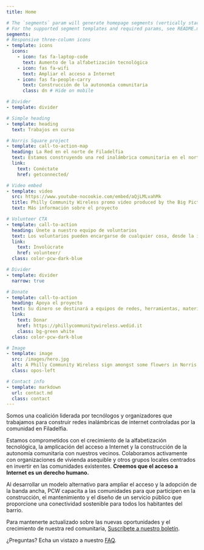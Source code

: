 ```yaml
---
title: Home

# The `segments` param will generate homepage segments (vertically stacked sections of the page).
# For the supported segment templates and required params, see README.md#segments
segments:
# Responsive three-column icons
- template: icons
  icons:
    - icon: fas fa-laptop-code
      text: Aumento de la alfabetización tecnológica
    - icon: fas fa-wifi
      text: Ampliar el acceso a Internet
    - icon: fas fa-people-carry
      text: Construcción de la autonomía comunitaria
      class: dn # Hide on mobile

# Divider
- template: divider

# Simple heading
- template: heading
  text: Trabajos en curso

# Norris Square project
- template: call-to-action-map
  heading: La Red en el norte de Filadelfia
  text: Estamos construyendo una red inalámbrica comunitaria en el norte de Filadelfia, con un enfoque en las áreas al norte de [<i class="fa fa-map-marker"></i> Norris Square Park](https://goo.gl/maps/e4dJb3ghqgnNP53e8). Si vives en los códigos postales 19122, 19133 o 19134, ¡comunícate para conectarte!
  link:
    text: Conéctate
    href: getconnected/

# Video embed
- template: video
  src: https://www.youtube-nocookie.com/embed/aQjLMLvahMk
  title: Philly Community Wireless promo video produced by the Big Picture Alliance.
  text: Más información sobre el proyecto

# Volunteer CTA
- template: call-to-action
  heading: Únete a nuestro equipo de voluntarios
  text: Los voluntarios pueden encargarse de cualquier cosa, desde la instalación de antenas hasta la gestión de redes, el desarrollo de software, el alcance comunitario y mucho más.
  link:
    text: Involúcrate
    href: volunteer/
  class: color-pcw-dark-blue

# Divider
- template: divider
  narrow: true

# Donate
- template: call-to-action
  heading: Apoya el proyecto
  text: Su dinero se destinará a equipos de redes, herramientas, materiales de capacitación y al pago de nuestro personal.
  link:
    text: Donar
    href: https://phillycommunitywireless.wedid.it
    class: bg-green white
  class: color-pcw-dark-blue

# Image
- template: image
  src: /images/hero.jpg
  alt: A Philly Community Wireless sign amongst some flowers in Norris Square Park
  class: opos-left

# Contact info
- template: markdown
  url: contact.md
  class: contact
---
```


Somos una coalición liderada por tecnólogos y organizadores que trabajamos para construir redes inalámbricas de internet controladas por la comunidad en Filadelfia.  

Estamos comprometidos con el crecimiento de la alfabetización tecnológica, la amplicación del acceso a Internet y la construcción de la autonomía comunitaria con nuestros vecinos. Colaboramos activamente con organizaciones de vivienda asequible y otros grupos locales centrados en invertir en las comunidades existentes. **Creemos que el acceso a Internet es un derecho humano.**

Al desarrollar un modelo alternativo para ampliar el acceso y la adopción de la banda ancha, PCW capacita a las comunidades para que participen en la construcción, el mantenimiento y el diseño de un servicio público que proporcione una conectividad sostenible para todos los habitantes del barrio.

Para mantenerte actualizado sobre las nuevas oportunidades y el crecimiento de nuestra red comunitaria, [Suscríbete a nuestro boletín](https://phillycommunitywireless.us5.list-manage.com/subscribe?u=7a97e4278a5833f5505a85940&id=6af414f631).

¿Preguntas? Echa un vistazo a nuestro [FAQ](/about/faq).
